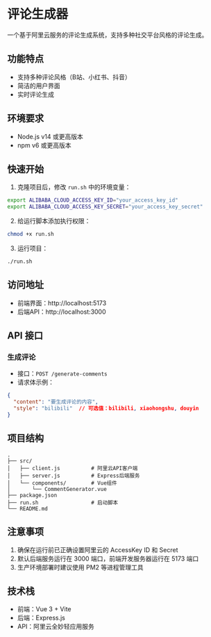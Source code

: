 # 评论生成器

一个基于阿里云服务的评论生成系统，支持多种社交平台风格的评论生成。

## 功能特点

- 支持多种评论风格（B站、小红书、抖音）
- 简洁的用户界面
- 实时评论生成

## 环境要求

- Node.js v14 或更高版本
- npm v6 或更高版本

## 快速开始

1. 克隆项目后，修改 `run.sh` 中的环境变量：
```bash
export ALIBABA_CLOUD_ACCESS_KEY_ID="your_access_key_id"
export ALIBABA_CLOUD_ACCESS_KEY_SECRET="your_access_key_secret"
```

2. 给运行脚本添加执行权限：
```bash
chmod +x run.sh
```

3. 运行项目：
```bash
./run.sh
```

## 访问地址

- 前端界面：http://localhost:5173
- 后端API：http://localhost:3000

## API 接口

### 生成评论

- 接口：`POST /generate-comments`
- 请求体示例：
```json
{
  "content": "要生成评论的内容",
  "style": "bilibili"  // 可选值：bilibili, xiaohongshu, douyin
}
```

## 项目结构

```
.
├── src/
│   ├── client.js          # 阿里云API客户端
│   ├── server.js          # Express后端服务
│   └── components/        # Vue组件
│       └── CommentGenerator.vue
├── package.json
├── run.sh                 # 启动脚本
└── README.md
```

## 注意事项

1. 确保在运行前已正确设置阿里云的 AccessKey ID 和 Secret
2. 默认后端服务运行在 3000 端口，前端开发服务器运行在 5173 端口
3. 生产环境部署时建议使用 PM2 等进程管理工具

## 技术栈

- 前端：Vue 3 + Vite
- 后端：Express.js
- API：阿里云全妙轻应用服务